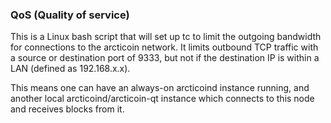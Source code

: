 ### QoS (Quality of service) ###

This is a Linux bash script that will set up tc to limit the outgoing bandwidth for connections to the arcticoin network. It limits outbound TCP traffic with a source or destination port of 9333, but not if the destination IP is within a LAN (defined as 192.168.x.x).

This means one can have an always-on arcticoind instance running, and another local arcticoind/arcticoin-qt instance which connects to this node and receives blocks from it.
